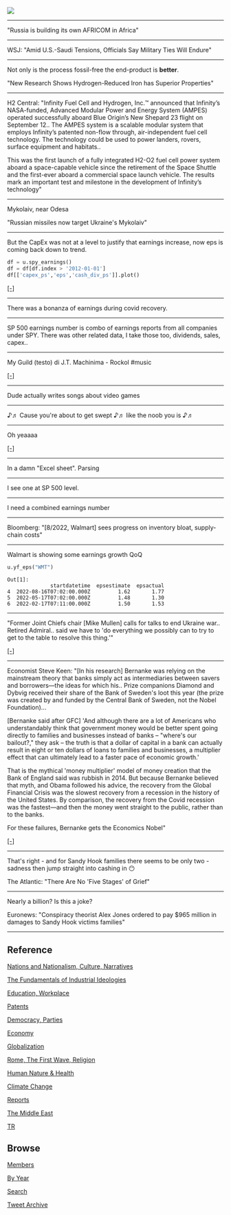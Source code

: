 <img src="https://drive.google.com/uc?export=view&id=1B2wf9R7AMH1d7Vw6e2mucLbIQ5NSjir7"/>

---

"Russia is building its own AFRICOM in Africa"

---

WSJ: "Amid U.S.-Saudi Tensions, Officials Say Military Ties Will Endure"

---

Not only is the process fossil-free the end-product is **better**.

"New Research Shows Hydrogen-Reduced Iron has Superior Properties"

---

H2 Central: "Infinity Fuel Cell and Hydrogen, Inc.™ announced that
Infinity’s NASA-funded, Advanced Modular Power and Energy System
(AMPES) operated successfully aboard Blue Origin’s New Shepard 23
flight on September 12.. The AMPES system is a scalable modular system
that employs Infinity’s patented non-flow through, air-independent
fuel cell technology. The technology could be used to power landers,
rovers, surface equipment and habitats..

This was the first launch of a fully integrated H2-O2 fuel cell power
system aboard a space-capable vehicle since the retirement of the
Space Shuttle and the first-ever aboard a commercial space launch
vehicle. The results mark an important test and milestone in the
development of Infinity’s technology"

---

Mykolaiv, near Odesa

"Russian missiles now target Ukraine's Mykolaiv"

---

But the CapEx was not at a level to justify that earnings increase,
now eps is coming back down to trend.

```python
df = u.spy_earnings()
df = df[df.index > '2012-01-01']
df[['capex_ps','eps','cash_div_ps']].plot()
```

[[-]](https://pbs.twimg.com/media/Fe5TTbaXoAA2eg5?format=png&name=small)

---

There was a bonanza of earnings during covid recovery.

---

SP 500 earnings number is combo of earnings reports from all companies
under SPY. There was other related data, I take those too, dividends,
sales, capex..

---

My Guild (testo) di J.T. Machinima - Rockol \#music

[[-]](https://youtu.be/cMCiJOAhQZ4)

---

Dude actually writes songs about video games

---

♪♬ Cause you're about to get swept ♪♬ like the noob you is ♪♬ 

---

Oh yeaaaa

[[-]](2019/05/stats.html#earnings)

---

In a damn "Excel sheet". Parsing

---

I see one at SP 500 level.

---

I need a combined earnings number 

---

Bloomberg: "[8/2022, Walmart] sees progress on inventory bloat,
supply-chain costs"

---

Walmart is showing some earnings growth QoQ

```python
u.yf_eps("WMT")
```

```text
Out[1]: 
              startdatetime  epsestimate  epsactual
4  2022-08-16T07:02:00.000Z         1.62       1.77
5  2022-05-17T07:02:00.000Z         1.48       1.30
6  2022-02-17T07:11:00.000Z         1.50       1.53
```

---

"Former Joint Chiefs chair [Mike Mullen] calls for talks to end Ukraine
war.. Retired Admiral.. said we have to 'do everything we possibly can
to try to get to the table to resolve this thing.'"

[[-]](https://responsiblestatecraft.org/2022/10/10/former-joint-chiefs-chair-calls-for-talks-to-end-ukraine-war/)

---

Economist Steve Keen: "[In his research] Bernanke was relying on the
mainstream theory that banks simply act as intermediaries between
savers and borrowers—the ideas for which his.. Prize companions
Diamond and Dybvig received their share of the Bank of Sweden's loot
this year (the prize was created by and funded by the Central Bank of
Sweden, not the Nobel Foundation)...

[Bernanke said after GFC] 'And although there are a lot of Americans
who understandably think that government money would be better spent
going directly to families and businesses instead of banks – "where's
our bailout?," they ask – the truth is that a dollar of capital in a
bank can actually result in eight or ten dollars of loans to families
and businesses, a multiplier effect that can ultimately lead to a
faster pace of economic growth.'

That is the mythical 'money multiplier' model of money creation that
the Bank of England said was rubbish in 2014. But because Bernanke
believed that myth, and Obama followed his advice, the recovery from
the Global Financial Crisis was the slowest recovery from a recession
in the history of the United States. By comparison, the recovery from
the Covid recession was the fastest—and then the money went straight
to the public, rather than to the banks.

For these failures, Bernanke gets the Economics Nobel"

[[-]](https://www.patreon.com/posts/nobel-prize-for-73177556)

---

That's right - and for Sandy Hook families there seems to be only two - 
sadness then jump straight into cashing in 😶

The Atlantic: "There Are No 'Five Stages' of Grief"

---

Nearly a billion? Is this a joke? 

Euronews: "Conspiracy theorist Alex Jones ordered to pay $965 million
in damages to Sandy Hook victims families"

---

## Reference

[Nations and Nationalism, Culture, Narratives](2013/02/nations-and-nationalism.html)

[The Fundamentals of Industrial Ideologies](2011/04/fundamentals-of-industrial-ideologies.html)

[Education, Workplace](2017/09/education-workplace.html)

[Patents](2018/09/patents.html)

[Democracy, Parties](2016/11/democracy.html)

[Economy](2018/05/economy.html)

[Globalization](2018/09/globalization.html)

[Rome, The First Wave, Religion](2017/12/rome.html)

[Human Nature & Health](2020/07/human-nature.html)

[Climate Change](2018/12/climate.html)

[Reports](2019/05/reports.html)

[The Middle East](2019/07/middleeast.html)

[TR](../tr)

## Browse

[Members](2022/08/members.html)

[By Year](years.html)

[Search](search.html)

[Tweet Archive](tweets/index.html)


